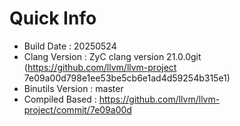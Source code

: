 # Quick Info
* Build Date : 20250524
* Clang Version : ZyC clang version 21.0.0git (https://github.com/llvm/llvm-project 7e09a00d798e1ee53be5cb6e1ad4d59254b315e1)
* Binutils Version : master
* Compiled Based : https://github.com/llvm/llvm-project/commit/7e09a00d

